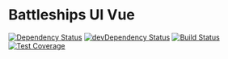 Battleships UI Vue
==================


[![Dependency Status](https://img.shields.io/david/ships-online/battleships-ui-vue.svg)](https://david-dm.org/ships-online/battleships-ui-vue)
[![devDependency Status](https://img.shields.io/david/dev/ships-online/battleships-ui-vue.svg)](https://david-dm.org/ships-online/battleships-ui-vue?type=dev)
[![Build Status](https://travis-ci.org/ships-online/battleships-ui-vue.svg?branch=master)](https://travis-ci.org/ships-online/battleships-ui-vue)
[![Test Coverage](https://lima.codeclimate.com/github/ships-online/battleships-ui-vue/badges/coverage.svg)](https://lima.codeclimate.com/github/ships-online/battleships-ui-vue/coverage)
